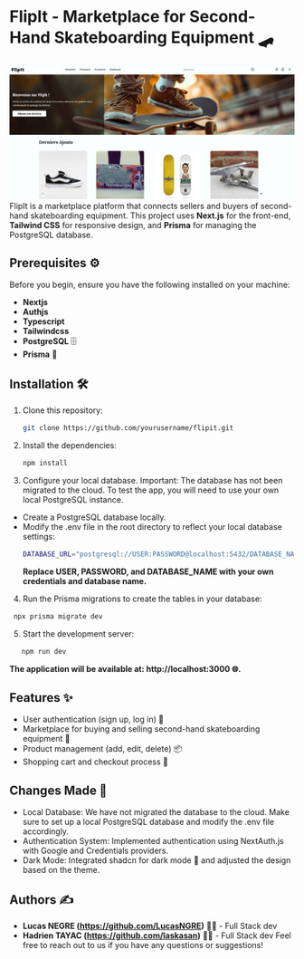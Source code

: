 # FlipIt - Marketplace for Second-Hand Skateboarding Equipment 🛹
![Project Screenshot](./public/flipit.png)
FlipIt is a marketplace platform that connects sellers and buyers of second-hand skateboarding equipment. This project uses **Next.js** for the front-end, **Tailwind CSS** for responsive design, and **Prisma** for managing the PostgreSQL database.

## Prerequisites ⚙️

Before you begin, ensure you have the following installed on your machine:

- **Nextjs**
- **Authjs**
- **Typescript**
- **Tailwindcss**
- **PostgreSQL** 🗄️
- **Prisma** 🔧

## Installation 🛠️

1. Clone this repository:
   ```bash
   git clone https://github.com/yourusername/flipit.git
   ```
2. Install the dependencies:
   ```bash
   npm install
   ```
3. Configure your local database. Important: The database has not been migrated to the cloud. To test the app, you will need to use your own local PostgreSQL instance.

- Create a PostgreSQL database locally.
- Modify the .env file in the root directory to reflect your local database settings:
   ```bash
   DATABASE_URL="postgresql://USER:PASSWORD@localhost:5432/DATABASE_NAME"
   ```
   **Replace USER, PASSWORD, and DATABASE_NAME with your own credentials and database name.**
4. Run the Prisma migrations to create the tables in your database:
  ```bash
   npx prisma migrate dev
   ```
5. Start the development server:
```bash
   npm run dev
   ```
  **The application will be available at: http://localhost:3000 🌐.**

## Features ✨

- User authentication (sign up, log in) 🔐
- Marketplace for buying and selling second-hand skateboarding equipment 💸
- Product management (add, edit, delete) 📦
- Shopping cart and checkout process 🛒

## Changes Made 📝

- Local Database: We have not migrated the database to the cloud. Make sure to set up a local PostgreSQL database and modify the .env file accordingly.
- Authentication System: Implemented authentication using NextAuth.js with Google and Credentials providers.
- Dark Mode: Integrated shadcn for dark mode 🌙 and adjusted the design based on the theme.

## Authors ✍️
- **Lucas NEGRE (https://github.com/LucasNGRE)** 🧑‍💻 - Full Stack dev
- **Hadrien TAYAC (https://github.com/Iaskasan)** 👩‍💻 - Full Stack dev
Feel free to reach out to us if you have any questions or suggestions!
